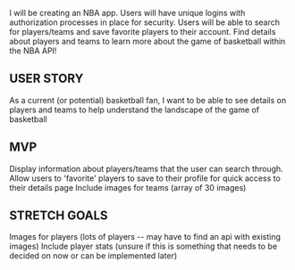 I will be creating an NBA app. Users will have unique logins with authorization processes in place for security. Users will be able to search for players/teams and save favorite players to their account. Find details about players and teams to learn more about the game of basketball within the NBA API!





USER STORY
-------------
As a current (or potential) basketball fan, I want to be able to see details on players and teams to help understand the landscape of the game of basketball





MVP
-------
Display information about players/teams that the user can search through.
Allow users to 'favorite' players to save to their profile for quick access to their details page
Include images for teams (array of 30 images)


STRETCH GOALS
----------------
Images for players (lots of players -- may have to find an api with existing images)
Include player stats (unsure if this is something that needs to be decided on now or can be implemented later)